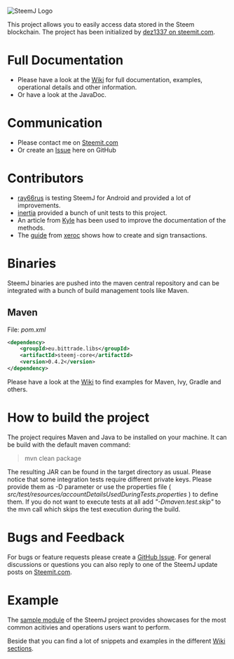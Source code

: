 ![SteemJ Logo](https://camo.githubusercontent.com/a325dd7ebceee15b8ca3fd57383c4e8330cc0425/687474703a2f2f696d6775722e636f6d2f784a4c514e31752e706e67)

This project allows you to easily access data stored in the Steem blockchain. The project has been initialized by <a href="https://steemit.com/@dez1337">dez1337 on steemit.com</a>.

# Full Documentation
- Please have a look at the [Wiki](https://github.com/marvin-we/steem-java-api-wrapper/wiki) for full documentation, examples, operational details and other information.
- Or have a look at the JavaDoc.

# Communication
- Please contact me on [Steemit.com](https://steemit.com/@dez1337)
- Or create an [Issue](https://github.com/marvin-we/steem-java-api-wrapper/issues) here on GitHub

# Contributors
- [ray66rus](https://steemit.com/@ray66rus) is testing SteemJ for Android and provided a lot of improvements.
- [inertia](https://steemit.com/@inertia) provided a bunch of unit tests to this project.
- An article from [Kyle](https://steemit.com/@klye) has been used to improve the documentation of the methods.
- The [guide](https://steemit.com/steem/@xeroc/steem-transaction-signing-in-a-nutshell) from [xeroc](https://steemit.com/@xeroc) shows how to create and sign transactions.

# Binaries
SteemJ binaries are pushed into the maven central repository and can be integrated with a bunch of build management tools like Maven.

## Maven
File: <i>pom.xml</i>
```Xml
<dependency>
    <groupId>eu.bittrade.libs</groupId>
    <artifactId>steemj-core</artifactId>
    <version>0.4.2</version>
</dependency>
```

Please have a look at the [Wiki](https://github.com/marvin-we/steem-java-api-wrapper/wiki/How-to-add-SteemJ-to-your-project) to find examples for Maven, Ivy, Gradle and others.

# How to build the project
The project requires Maven and Java to be installed on your machine. It can be build with the default maven command:

>mvn clean package

The resulting JAR can be found in the target directory as usual. Please notice that some integration tests require different private keys. Please provide them as -D parameter or use the properties file ( *src/test/resources/accountDetailsUsedDuringTests.properties* ) to define them. If you do not want to execute tests at all add *"-Dmaven.test.skip"* to the mvn call which skips the test execution during the build.

# Bugs and Feedback
For bugs or feature requests please create a [GitHub Issue](https://github.com/marvin-we/steem-java-api-wrapper/issues). For general discussions or questions you can also reply to one of the SteemJ update posts on [Steemit.com](https://steemit.com/@dez1337).

# Example
The [sample module](https://github.com/marvin-we/steem-java-api-wrapper/tree/master/sample) of the SteemJ project provides showcases for the most common acitivies and operations users want to perform. 

Beside that you can find a lot of snippets and examples in the different [Wiki sections](https://github.com/marvin-we/steem-java-api-wrapper/wiki).  
